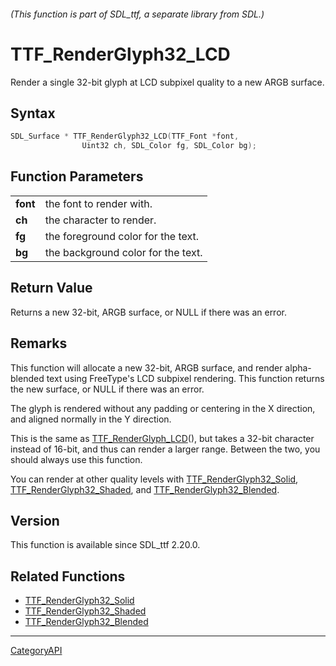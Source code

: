 ###### (This function is part of SDL_ttf, a separate library from SDL.)
# TTF_RenderGlyph32_LCD

Render a single 32-bit glyph at LCD subpixel quality to a new ARGB surface.

## Syntax

```c
SDL_Surface * TTF_RenderGlyph32_LCD(TTF_Font *font,
                Uint32 ch, SDL_Color fg, SDL_Color bg);

```

## Function Parameters

|              |                                    |
| ------------ | ---------------------------------- |
| **font**     | the font to render with.           |
| **ch**       | the character to render.           |
| **fg**       | the foreground color for the text. |
| **bg**       | the background color for the text. |

## Return Value

Returns a new 32-bit, ARGB surface, or NULL if there was an error.

## Remarks

This function will allocate a new 32-bit, ARGB surface, and render
alpha-blended text using FreeType's LCD subpixel rendering. This function
returns the new surface, or NULL if there was an error.

The glyph is rendered without any padding or centering in the X direction,
and aligned normally in the Y direction.

This is the same as [TTF_RenderGlyph_LCD](TTF_RenderGlyph_LCD)(), but takes
a 32-bit character instead of 16-bit, and thus can render a larger range.
Between the two, you should always use this function.

You can render at other quality levels with
[TTF_RenderGlyph32_Solid](TTF_RenderGlyph32_Solid),
[TTF_RenderGlyph32_Shaded](TTF_RenderGlyph32_Shaded), and
[TTF_RenderGlyph32_Blended](TTF_RenderGlyph32_Blended).

## Version

This function is available since SDL_ttf 2.20.0.

## Related Functions

* [TTF_RenderGlyph32_Solid](TTF_RenderGlyph32_Solid)
* [TTF_RenderGlyph32_Shaded](TTF_RenderGlyph32_Shaded)
* [TTF_RenderGlyph32_Blended](TTF_RenderGlyph32_Blended)

----
[CategoryAPI](CategoryAPI)

